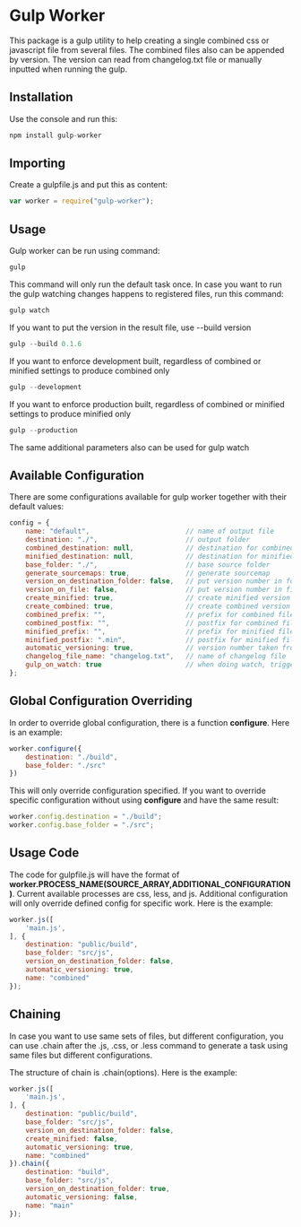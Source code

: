 # Gulp Worker
This package is a gulp utility to help creating a single combined css or javascript file from several files. 
The combined files also can be appended by version. 
The version can read from changelog.txt file or manually inputted when running the gulp.

## Installation
Use the console and run this:
``` javascript
npm install gulp-worker
```

## Importing
Create a gulpfile.js and put this as content:
``` javascript
var worker = require("gulp-worker");
```

## Usage
Gulp worker can be run using command:
``` javascript
gulp
```
This command will only run the default task once. In case you want to run the gulp watching changes happens to registered files, run this command:
``` javascript
gulp watch
```
If you want to put the version in the result file, use --build version
``` javascript
gulp --build 0.1.6
```
If you want to enforce development built, regardless of combined or minified settings to produce combined only
``` javascript
gulp --development
```
If you want to enforce production built, regardless of combined or minified settings to produce minified only
``` javascript
gulp --production
```
The same additional parameters also can be used for gulp watch

## Available Configuration
There are some configurations available for gulp worker together with their default values:
``` javascript
config = {
    name: "default",                        // name of output file 
    destination: "./",                      // output folder
    combined_destination: null,             // destination for combined
    minified_destination: null,             // destination for minified
    base_folder: "./",                      // base source folder
    generate_sourcemaps: true,              // generate sourcemap
    version_on_destination_folder: false,   // put version number in folder
    version_on_file: false,                 // put version number in file
    create_minified: true,                  // create minified version
    create_combined: true,                  // create combined version
    combined_prefix: "",                    // prefix for combined file
    combined_postfix: "",                   // postfix for combined file
    minified_prefix: "",                    // prefix for minified file
    minified_postfix: ".min",               // postfix for minified file
    automatic_versioning: true,             // version number taken from changelog
    changelog_file_name: "changelog.txt",   // name of changelog file
    gulp_on_watch: true                     // when doing watch, trigger default task
};
```

## Global Configuration Overriding
In order to override global configuration, there is a function **configure**. Here is an example:
``` javascript
worker.configure({
    destination: "./build",
    base_folder: "./src"
})
```
This will only override configuration specified. If you want to override specific configuration without using **configure** and have the same result:
``` javascript
worker.config.destination = "./build";
worker.config.base_folder = "./src";
```
## Usage Code
The code for gulpfile.js will have the format of **worker.PROCESS_NAME(SOURCE_ARRAY,ADDITIONAL_CONFIGURATION)**. Current available processes are css, less, and js. Additional configuration will only override defined config for specific work. Here is the example:

``` javascript
worker.js([
    'main.js',
], {
    destination: "public/build",
    base_folder: "src/js",
    version_on_destination_folder: false,
    automatic_versioning: true,
    name: "combined"
});
```

## Chaining
In case you want to use same sets of files, but different configuration, you can use .chain after the .js, .css, or .less command to generate a task using same files but different configurations. 

The structure of chain is .chain(options).
Here is the example:
``` javascript
worker.js([
    'main.js',
], {
    destination: "public/build",
    base_folder: "src/js",
    version_on_destination_folder: false,
    create_minified: false,
    automatic_versioning: true,
    name: "combined"
}).chain({
    destination: "build",
    base_folder: "src/js",
    version_on_destination_folder: true,
    automatic_versioning: false,
    name: "main"
});
```
